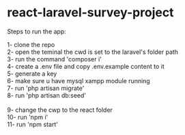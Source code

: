 # react-laravel-survey-project

Steps to run the app:

1- clone the repo <br/>
2- open the teminal the cwd is set to the laravel's folder path<br/>
3- run the command 'composer i'<br/>
4- create a .env file and copy .env.example content to it<br/>
5- generate a key<br/>
6- make sure u have mysql xampp module running<br/>
7- run 'php artisan migrate'<br/>
8- run 'php artisan db:seed'<br/>
<br/>
9- change the cwp to the react folder<br/>
10- run 'npm i'<br/>
11- run 'npm start'<br/>
